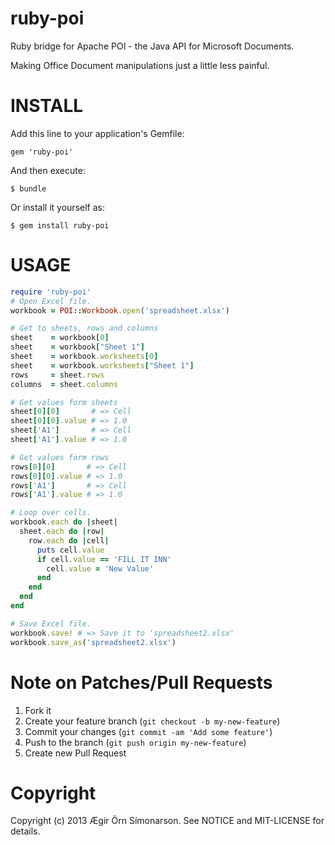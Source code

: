 ruby-poi
========

Ruby bridge for Apache POI - the Java API for Microsoft Documents.

Making Office Document manipulations just a little less painful.

INSTALL
========

Add this line to your application's Gemfile:

    gem 'ruby-poi'

And then execute:

    $ bundle

Or install it yourself as:

    $ gem install ruby-poi

USAGE
=====

```ruby
require 'ruby-poi'
# Open Excel file.
workbook = POI::Workbook.open('spreadsheet.xlsx')

# Get to sheets, rows and columns
sheet    = workbook[0]
sheet    = workbook["Sheet 1"]
sheet    = workbook.worksheets[0]
sheet    = workbook.worksheets["Sheet 1"]
rows     = sheet.rows
columns  = sheet.columns

# Get values form sheets
sheet[0][0]       # => Cell
sheet[0][0].value # => 1.0
sheet['A1']       # => Cell
sheet['A1'].value # => 1.0

# Get values form rows
rows[0][0]       # => Cell
rows[0][0].value # => 1.0
rows['A1']       # => Cell
rows['A1'].value # => 1.0

# Loop over cells.
workbook.each do |sheet|
  sheet.each do |row|
    row.each do |cell|
      puts cell.value
      if cell.value == 'FILL IT INN'
        cell.value = 'New Value'
      end
    end
  end
end

# Save Excel file.
workbook.save! # => Save it to 'spreadsheet2.xlsx'
workbook.save_as('spreadsheet2.xlsx')
```

Note on Patches/Pull Requests
=============================

1. Fork it
2. Create your feature branch (`git checkout -b my-new-feature`)
3. Commit your changes (`git commit -am 'Add some feature'`)
4. Push to the branch (`git push origin my-new-feature`)
5. Create new Pull Request

Copyright
=========

Copyright (c) 2013 Ægir Örn Símonarson.
See NOTICE and MIT-LICENSE for details.
